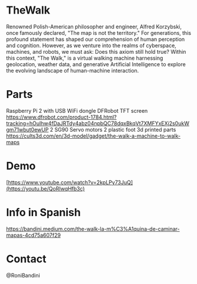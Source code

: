 # TheWalk
Renowned Polish-American philosopher and engineer, Alfred Korzybski, once famously declared, "The map is not the territory." For generations, this profound statement has shaped our comprehension of human perception and cognition. However, as we venture into the realms of cyberspace, machines, and robots, we must ask: Does this axiom still hold true? Within this  context, "The Walk," is a virtual walking machine harnessing geolocation, weather data, and generative Artificial Intelligence to explore the evolving landscape of human-machine interaction.

# Parts
Raspberry Pi 2 with USB WiFi dongle
DFRobot TFT screen https://www.dfrobot.com/product-1784.html?tracking=hOuIhw4fDaJRTdy4abz04npbQC78dqxBkqVt7XMFYxEXj2s0ukWgm71wbut0ewUP 
2 SG90 Servo motors
2 plastic foot
3d printed parts https://cults3d.com/en/3d-model/gadget/the-walk-a-machine-to-walk-maps 

# Demo
[https://www.youtube.com/watch?v=2kpLPy73JuQ](https://youtu.be/QoRIwqHfb3c)

# Info in Spanish
https://bandini.medium.com/the-walk-la-m%C3%A1quina-de-caminar-mapas-4cd75a607f29

# Contact
@RoniBandini
